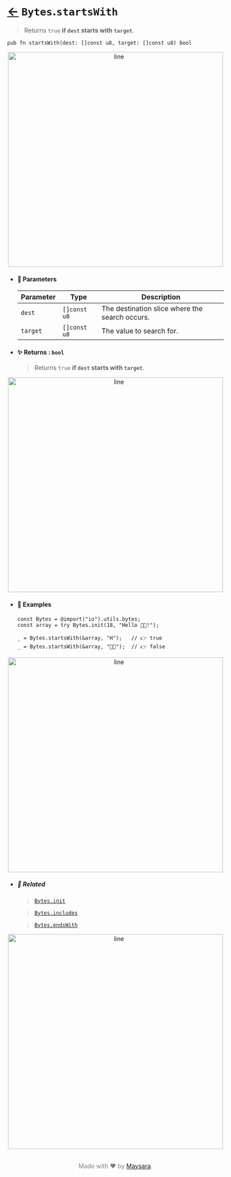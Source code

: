 # [←](../bytes.md) `Bytes`.`startsWith`

> Returns `true` **if `dest` starts with `target`**.

```zig
pub fn startsWith(dest: []const u8, target: []const u8) bool
```

<div align="center">
<img src="https://raw.githubusercontent.com/Super-ZIG/io/refs/heads/main/dist/img/md/line.png" alt="line" style="width:500px;"/>
</div>

- #### 🧩 Parameters

    | Parameter | Type         | Description                             |
    | --------- | ------------ | --------------------------------------- |
    | `dest`    | `[]const u8` | The destination slice where the search occurs. |
    | `target`  | `[]const u8` | The value to search for.      |

- #### ✨ Returns : `bool`

    > Returns `true` **if `dest` starts with `target`**.

<div align="center">
<img src="https://raw.githubusercontent.com/Super-ZIG/io/refs/heads/main/dist/img/md/line.png" alt="line" style="width:500px;"/>
</div>

- #### 🧪 Examples

    ```zig
    const Bytes = @import("io").utils.bytes;
    const array = try Bytes.init(18, "Hello 👨‍🏭!");
    ```

    ```zig
    _ = Bytes.startsWith(&array, "H");   // 👉 true
    _ = Bytes.startsWith(&array, "👨‍🏭");  // 👉 false
    ```

<div align="center">
<img src="https://raw.githubusercontent.com/Super-ZIG/io/refs/heads/main/dist/img/md/line.png" alt="line" style="width:500px;"/>
</div>

- ##### 🔗 Related

  > [`Bytes.init`](./init.md)

  > [`Bytes.includes`](./includes.md)

  > [`Bytes.endsWith`](./endsWith.md)


<div align="center">
<img src="https://raw.githubusercontent.com/Super-ZIG/io/refs/heads/main/dist/img/md/line.png" alt="line" style="width:500px;"/>
</div>

<p align="center" style="color:grey;"><br />Made with ❤️ by <a href="http://github.com/maysara-elshewehy" target="blank">Maysara</a>.</p>